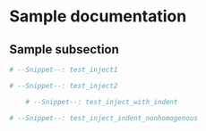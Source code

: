 # Sample documentation

## Sample subsection

```python
# --Snippet--: test_inject1
```

```python
# --Snippet--: test_inject2
```

```python
    # --Snippet--: test_inject_with_indent
```

```python
# --Snippet--: test_inject_indent_nonhomogenous
```
